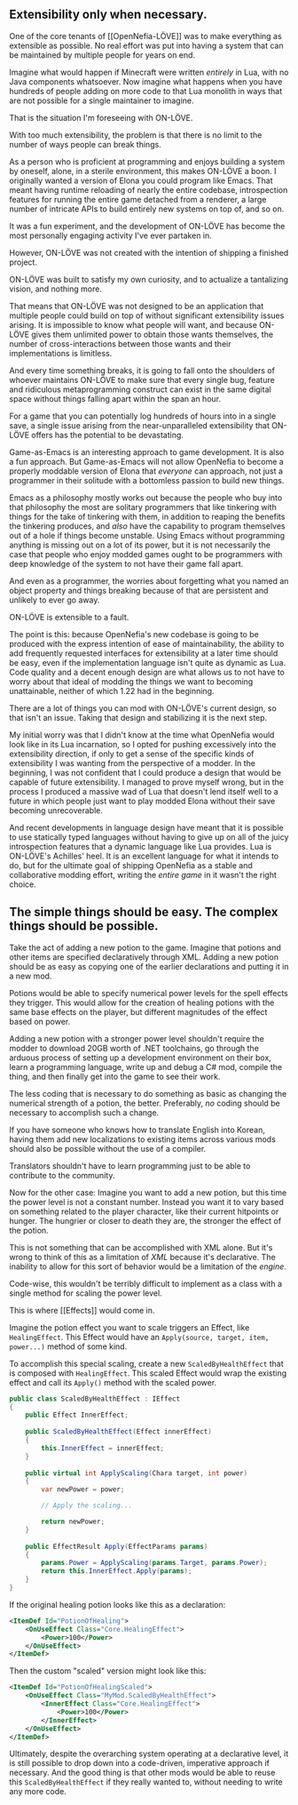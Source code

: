 ## Extensibility only when necessary.

One of the core tenants of [[OpenNefia-LÖVE]] was to make everything as extensible as possible. No real effort was put into having a system that can be maintained by multiple people for years on end.

Imagine what would happen if Minecraft were written *entirely* in Lua, with no Java components whatsoever. Now imagine what happens when you have hundreds of people adding on more code to that Lua monolith in ways that are not possible for a single maintainer to imagine.

That is the situation I'm foreseeing with ON-LÖVE.

With too much extensibility, the problem is that there is no limit to the number of ways people can break things.

As a person who is proficient at programming and enjoys building a system by oneself, alone, in a sterile environment, this makes ON-LÖVE a boon. I originally wanted a version of Elona you could program like Emacs. That meant having runtime reloading of nearly the entire codebase, introspection features for running the entire game detached from a renderer, a large number of intricate APIs to build entirely new systems on top of, and so on.

It was a fun experiment, and the development of ON-LÖVE has become the most personally engaging activity I've ever partaken in.

However, ON-LÖVE was not created with the intention of shipping a finished project.

ON-LÖVE was built to satisfy my own curiosity, and to actualize a tantalizing vision, and nothing more.

That means that ON-LÖVE was not designed to be an application that multiple people could build on top of without significant extensibility issues arising. It is impossible to know what people will want, and because ON-LÖVE gives them unlimited power to obtain those wants themselves, the number of cross-interactions between those wants and their implementations is limitless.

And every time something breaks, it is going to fall onto the shoulders of whoever maintains ON-LÖVE to make sure that every single bug, feature and ridiculous metaprogramming construct can exist in the same digital space without things falling apart within the span an hour.

For a game that you can potentially log hundreds of hours into in a single save, a single issue arising from the near-unparalleled extensibility that ON-LÖVE offers has the potential to be devastating.

Game-as-Emacs is an interesting approach to game development. It is also a fun approach. But Game-as-Emacs will not allow OpenNefia to become a properly moddable version of Elona that *everyone* can approach, not just a programmer in their solitude with a bottomless passion to build new things.

Emacs as a philosophy mostly works out because the people who buy into that philosophy the most are solitary programmers that like tinkering with things for the take of tinkering with them, in addition to reaping the benefits the tinkering produces, and *also* have the capability to program themselves out of a hole if things become unstable. Using Emacs without programming anything is missing out on a lot of its power, but it is not necessarily the case that people who enjoy modded games ought to be programmers with deep knowledge of the system to not have their game fall apart.

And even as a programmer, the worries about forgetting what you named an object property and things breaking because of that are persistent and unlikely to ever go away.

ON-LÖVE is extensible to a fault.

The point is this: because OpenNefia's new codebase is going to be produced with the express intention of ease of maintainability, the ability to add frequently requested interfaces for extensibility at a later time should be easy, even if the implementation language isn't quite as dynamic as Lua. Code quality and a decent enough design are what allows us to not have to worry about that ideal of modding the things we want to becoming unattainable, neither of which 1.22 had in the beginning.

There are a lot of things you can mod with ON-LÖVE's current design, so that isn't an issue. Taking that design and stabilizing it is the next step.

My initial worry was that I didn't know at the time what OpenNefia would look like in its Lua incarnation, so I opted for pushing excessively into the extensibility direction, if only to get a sense of the specific kinds of extensibility I was wanting from the perspective of a modder. In the beginning, I was not confident that I could produce a design that would be capable of future extensibility. I managed to prove myself wrong, but in the process I produced a massive wad of Lua that doesn't lend itself well to a future in which people just want to play modded Elona without their save becoming unrecoverable.

And recent developments in language design have meant that it is possible to use statically typed languages without having to give up on all of the juicy introspection features that a dynamic language like Lua provides. Lua is ON-LÖVE's Achilles' heel. It is an excellent language for what it intends to do, but for the ultimate goal of shipping OpenNefia as a stable and collaborative modding effort, writing the *entire game* in it wasn't the right choice.

## The simple things should be easy. The complex things should be possible.

Take the act of adding a new potion to the game. Imagine that potions and other items are specified declaratively through XML. Adding a new potion should be as easy as copying one of the earlier declarations and putting it in a new mod.

Potions would be able to specify numerical power levels for the spell effects they trigger. This would allow for the creation of healing potions with the same base effects on the player, but different magnitudes of the effect based on power.

Adding a new potion with a stronger power level shouldn't require the modder to download 20GB worth of .NET toolchains, go through the arduous process of setting up a development environment on their box, learn a programming language, write up and debug a C# mod, compile the thing, and then finally get into the game to see their work.

The less coding that is necessary to do something as basic as changing the numerical strength of a potion, the better. Preferably, *no* coding should be necessary to accomplish such a change.

If you have someone who knows how to translate English into Korean, having them add new localizations to existing items across various mods should also be possible without the use of a compiler.

Translators shouldn't have to learn programming just to be able to contribute to the community.

Now for the other case: Imagine you want to add a new potion, but this time the power level is not a constant number. Instead you want it to vary based on something related to the player character, like their current hitpoints or hunger. The hungrier or closer to death they are, the stronger the effect of the potion.

This is not something that can be accomplished with XML alone. But it's wrong to think of this as a limitation of *XML* because it's declarative. The inability to allow for this sort of behavior would be a limitation of the *engine*.

Code-wise, this wouldn't be terribly difficult to implement as a class with a single method for scaling the power level.

This is where [[Effects]] would come in.

Imagine the potion effect you want to scale triggers an Effect, like `HealingEffect`. This Effect would have an `Apply(source, target, item, power...)` method of some kind.

To accomplish this special scaling, create a new `ScaledByHealthEffect` that is composed with `HealingEffect`. This scaled Effect would wrap the existing effect and call its `Apply()` method with the scaled power.

```csharp
public class ScaledByHealthEffect : IEffect 
{
	public Effect InnerEffect;
	
	public ScaledByHealthEffect(Effect innerEffect)
	{
		this.InnerEffect = innerEffect;
	}
    
    public virtual int ApplyScaling(Chara target, int power) 
    {
        var newPower = power;

        // Apply the scaling...

        return newPower;
    }
	
	public EffectResult Apply(EffectParams params)
	{
        params.Power = ApplyScaling(params.Target, params.Power);
        return this.InnerEffect.Apply(params);
	}
}
```

If the original healing potion looks like this as a declaration:

```xml
<ItemDef Id="PotionOfHealing">
	<OnUseEffect Class="Core.HealingEffect">
		<Power>100</Power>
	</OnUseEffect>
</ItemDef>
```

Then the custom "scaled" version might look like this:

```xml
<ItemDef Id="PotionOfHealingScaled">
	<OnUseEffect Class="MyMod.ScaledByHealthEffect">
		<InnerEffect Class="Core.HealingEffect">
			<Power>100</Power>
		</InnerEffect>
	</OnUseEffect>
</ItemDef>
```

Ultimately, despite the overarching system operating at a declarative level, it is still possible to drop down into a code-driven, imperative approach if necessary. And the good thing is that other mods would be able to reuse this `ScaledByHealthEffect` if they really wanted to, without needing to write any more code.
